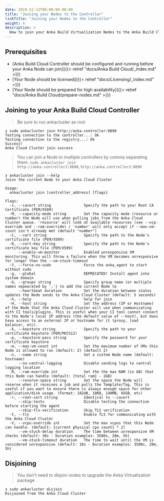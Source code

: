 ```yaml
---
date: 2019-12-12T00:00:00-00:00
title: "Joining your Nodes to the Controller"
linkTitle: "Joining your Nodes to the Controller"
weight: 4
description: >
  How to join your Anka Build Virtualization Nodes to the Anka Build Cloud Controller
---
```


## Prerequisites

* [Anka Build Cloud Controller should be configured and running before your Anka Node can join]({{< relref "docs/Anka Build Cloud/_index.md" >}})
* [Your Node should be licensed]({{< relref "docs/Licensing/_index.md" >}})
* [Your Node should be prepared for high availability]({{< relref "docs/Anka Build Cloud/prepare-nodes.md" >}})

## Joining to your Anka Build Cloud Controller

> Be sure to run ankacluster as root

```shell
❯ sudo ankacluster join http://anka.controller:8090
Testing connection to the controller...: Ok
Testing connection to the registry...: Ok
Success!
Anka Cloud Cluster join success
```

> You can join a Node to multiple controllers by comma separating them:
> `sudo ankacluster join http://anka.controller1:8090,http://anka.controller2:8090`

```shell
❯ ankacluster join --help
Joins the current Node to your Anka Cloud Cluster

Usage:
  ankacluster join [controller_address] [flags]

Flags:
  -c, --cacert string               Specify the path to your Root CA Certificate (PEM/X509)
  -M, --capacity-mode string        Set the capacity mode (resource or number) the Node will use when pulling jobs from the Anka Cloud Cluster queue. 'resource' will look at available resources (see --vcp-override and --ram-override) / 'number' will only accept if --max-vm-count isn't already met (default "number")
  -C, --cert string                 Specify the path to the Node's certificate file (PEM/X509)
  -K, --cert-key string             Specify the path to the Node's certificate key file (PEM/X509)
      --enable-vm-monitor           Enabled unresponsive VM monitoring. This will throw a failure when the VM becomes unresponsive for longer than the --vm-stuck-timeout
  -f, --force-no-sudo               Force the anka_agent to start without sudo
  -g, --global                      DEPRECATED! Install agent into system domain
  -G, --groups string               Specify group name (or multiple names sepearated by ',') to add the current Node to
      --heartbeat duration          Set the duration between status updates the Node sends to the Anka Cloud Cluster (default: 5 seconds)
  -h, --help                        help for join
  -H, --host string                 Set the address (IP or Hostname) of the Node that the Anka Cloud Cluster will use when communicating with CI tools/plugins. This is useful when your CI tool cannot connect to the Node's local IP address (the default value of --host), but does have access to an external IP or hostname for it (proxy, load balancer, etc).
  -k, --keystore string             Specify the path to your certificate keystore (PEM/PKCS12)
  -p, --keystore-pass string        Specify the password for your certificate keystore
  -m, --max-vm-count int            Set the maximum number of VMs this Node is allowed to run (default: 2) (default 2)
  -n, --name string                 Set a custom Node name (default: hostname)
      --no-central-logging          Disable sending logs to central logging location
  -R, --ram-override int            Set the the max RAM (in GB) that this Node can handle (default: {total ram} - 2GB)
      --reserve-space string        Set the space the Node will reserve when it receives a job and pulls the Template/Tag. This is useful if you want to ensure there is always enough space for other application/disk usage. (Format: 1024B, 10KB, 140MB, 45GB, etc)
  -r, --root-cert string            Identical to --cacert
      --skip-tests                  Disable testing the connection before starting the agent
      --skip-tls-verification       Skip TLS verification
  -t, --tls                         Enable TLS for communicating with the Anka Cloud Cluster
  -V, --vcpu-override int           Set the max vcpus that this Node can handle. (default: {current physical cpu count} * 2)
      --vm-stuck-delay duration     The time between unresponsive VM checks (default: 30s - Duration examples: 3500s, 20m, 5h)
      --vm-stuck-timeout duration   The time to wait until the VM is considered unresponsive (default: 10s - Duration examples: 3500s, 20m, 5h)
  ```

## Disjoining

> You don't need to disjoin nodes to upgrade the Anka Virtualization package

```shell
❯ sudo ankacluster disjoin
Disjoined from the Anka Cloud Cluster
```
